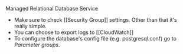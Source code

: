 Managed Relational Database Service
- Make sure to check [[Security Group]] settings. Other than that it's really simple.
- You can choose to export logs to [[CloudWatch]]
- To configure the database's config file (e.g. postgresql.conf) go to *Parameter groups*.

